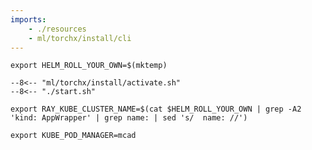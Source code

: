 ```yaml
---
imports:
    - ./resources
    - ml/torchx/install/cli
---
```


```shell
export HELM_ROLL_YOUR_OWN=$(mktemp)
```

```shell
--8<-- "ml/torchx/install/activate.sh"
--8<-- "./start.sh"
```

```shell
export RAY_KUBE_CLUSTER_NAME=$(cat $HELM_ROLL_YOUR_OWN | grep -A2 'kind: AppWrapper' | grep name: | sed 's/  name: //')
```

```shell
export KUBE_POD_MANAGER=mcad
```
